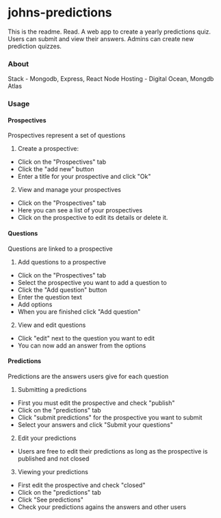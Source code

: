 # johns-predictions

This is the readme. Read.
A web app to create a yearly predictions quiz. Users can submit and view their answers. Admins can create new prediction quizzes.

### About
Stack - Mongodb, Express, React Node
Hosting - Digital Ocean, Mongdb Atlas 

### Usage

#### Prospectives
Prospectives represent a set of questions
1. Create a prospective:
  - Click on the "Prospectives" tab
  - Click the "add new" button
  - Enter a title for your prospective and click "Ok"
2. View and manage your prospectives
  - Click on the "Prospectives" tab
  - Here you can see a list of your prospectives
  - Click on the prospective to edit its details or delete it.

#### Questions
Questions are linked to a prospective
1. Add questions to a prospective
  - Click on the "Prospectives" tab
  - Select the prospective you want to add a question to
  - Click the "Add question" button
  - Enter the question text
  - Add options
  - When you are finished click "Add question"
2. View and edit questions
  - Click "edit" next to the question you want to edit
  - You can now add an answer from the options

#### Predictions
Predictions are the answers users give for each question
1. Submitting a predictions
  - First you must edit the prospective and check "publish"
  - Click on the "predictions" tab
  - Click "submit predictions" for the prospective you want to submit
  - Select your answers and click "Submit your questions"
2. Edit your predictions
  - Users are free to edit their predictions as long as the prospective is published and not closed
3. Viewing your predictions
  - First edit the prospective and check "closed"
  - Click on the "predictions" tab
  - Click "See predictions"
  - Check your predictions agains the answers and other users
